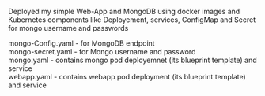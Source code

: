 Deployed my simple Web-App and MongoDB using docker images and Kubernetes components like Deployement, services, ConfigMap and Secret for mongo username and passwords

mongo-Config.yaml - for MongoDB endpoint
</br>
mongo-secret.yaml - for Mongo username and password
</br>
mongo.yaml - contains mongo pod deployemnet (its blueprint template) and service 
</br>
webapp.yaml - contains webapp pod deployment (its blueprint template) and service
</br>

